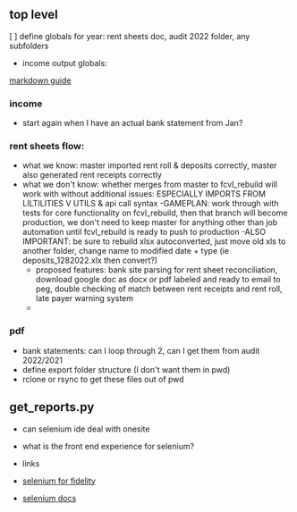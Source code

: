 ## top level

[ ] define globals for year: rent sheets doc, audit 2022 folder, any subfolders

- income output globals:

[markdown guide](https://www.markdownguide.org/basic-syntax/)

### income

- start again when I have an actual bank statement from Jan?

### rent sheets flow:

- what we know: master imported rent roll & deposits correctly, master also generated rent receipts correctly
- what we don't know: whether merges from master to fcvl_rebuild will work with without additional issues: ESPECIALLY IMPORTS FROM LILTILITIES V UTILS & api call syntax
  -GAMEPLAN: work through with tests for core functionality on fcvl_rebuild, then that branch will become production, we don't need to keep master for anything other than job automation until fcvl_rebuild is ready to push to production
  -ALSO IMPORTANT: be sure to rebuild xlsx autoconverted, just move old xls to another folder, change name to modified date + type (ie deposits_1282022.xlx then convert?)
  - proposed features: bank site parsing for rent sheet reconciliation, download google doc as docx or pdf labeled and ready to email to peg, double checking of match between rent receipts and rent roll, late payer warning system
  -

### pdf

- bank statements: can I loop through 2, can I get them from audit 2022/2021
- define export folder structure (I don't want them in pwd)
- rclone or rsync to get these files out of pwd

## get_reports.py

- can selenium ide deal with onesite
- what is the front end experience for selenium?

- links
- [selenium for fidelity](https://wire.insiderfinance.io/exporting-portfolio-data-from-fidelity-for-analysis-d212ac83ad99)
- [selenium docs](https://selenium-python.readthedocs.io/installation.html)
